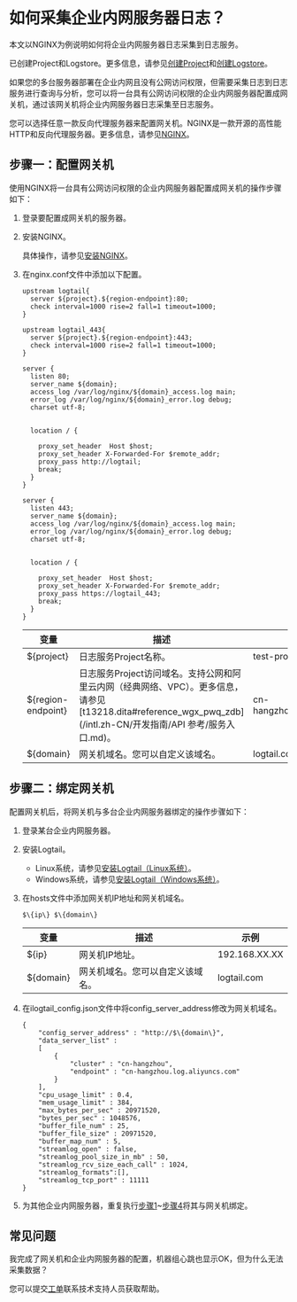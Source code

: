 # 如何采集企业内网服务器日志？

本文以NGINX为例说明如何将企业内网服务器日志采集到日志服务。

已创建Project和Logstore。更多信息，请参见[创建Project](/intl.zh-CN/数据采集/准备工作/管理Project.md)和[创建Logstore](/intl.zh-CN/数据采集/准备工作/管理Logstore.md)。

如果您的多台服务器部署在企业内网且没有公网访问权限，但需要采集日志到日志服务进行查询与分析，您可以将一台具有公网访问权限的企业内网服务器配置成网关机，通过该网关机将企业内网服务器日志采集至日志服务。

您可以选择任意一款反向代理服务器来配置网关机。NGINX是一款开源的高性能HTTP和反向代理服务器。更多信息，请参见[NGINX](https://www.nginx.com/resources/wiki/)。

## 步骤一：配置网关机

使用NGINX将一台具有公网访问权限的企业内网服务器配置成网关机的操作步骤如下：

1.  登录要配置成网关机的服务器。

2.  安装NGINX。

    具体操作，请参见[安装NGINX](https://www.nginx.com/resources/wiki/start/topics/tutorials/install/)。

3.  在nginx.conf文件中添加以下配置。

    ```
    upstream logtail{
      server ${project}.${region-endpoint}:80;
      check interval=1000 rise=2 fall=1 timeout=1000;
    }
    
    upstream logtail_443{
      server ${project}.${region-endpoint}:443;
      check interval=1000 rise=2 fall=1 timeout=1000;
    }
    
    server {
      listen 80;
      server_name ${domain};
      access_log /var/log/nginx/${domain}_access.log main;
      error_log /var/log/nginx/${domain}_error.log debug;
      charset utf-8;
    
    
      location / {
    
        proxy_set_header  Host $host;
        proxy_set_header X-Forwarded-For $remote_addr;
        proxy_pass http://logtail;
        break;
      }
    }
    
    server {
      listen 443;
      server_name ${domain};
      access_log /var/log/nginx/${domain}_access.log main;
      error_log /var/log/nginx/${domain}_error.log debug;
      charset utf-8;
    
    
      location / {
    
        proxy_set_header  Host $host;
        proxy_set_header X-Forwarded-For $remote_addr;
        proxy_pass https://logtail_443;
        break;
      }
    }
    ```

    |变量|描述|示例|
    |--|--|--|
    |$\{project\}|日志服务Project名称。|test-project|
    |$\{region-endpoint\}|日志服务Project访问域名。支持公网和阿里云内网（经典网络、VPC）。更多信息，请参见[t13218.dita\#reference\_wgx\_pwq\_zdb](/intl.zh-CN/开发指南/API 参考/服务入口.md)。|cn-hangzhou.log.aliyuncs.com|
    |$\{domain\}|网关机域名。您可以自定义该域名。|logtail.com|


## 步骤二：绑定网关机

配置网关机后，将网关机与多台企业内网服务器绑定的操作步骤如下：

1.  登录某台企业内网服务器。

2.  安装Logtail。

    -   Linux系统，请参见[安装Logtail（Linux系统）](/intl.zh-CN/数据采集/Logtail采集/安装/安装Logtail（Linux系统）.md)。
    -   Windows系统，请参见[安装Logtail（Windows系统）](/intl.zh-CN/数据采集/Logtail采集/安装/安装Logtail（Windows系统）.md)。
3.  在hosts文件中添加网关机IP地址和网关机域名。

    ```
    $\{ip\} $\{domain\}
    ```

    |变量|描述|示例|
    |--|--|--|
    |$\{ip\}|网关机IP地址。|192.168.XX.XX|
    |$\{domain\}|网关机域名。您可以自定义该域名。|logtail.com|

4.  在ilogtail\_config.json文件中将config\_server\_address修改为网关机域名。

    ```
    {
        "config_server_address" : "http://$\{domain\}",
        "data_server_list" :
        [
            {
                "cluster" : "cn-hangzhou",
                "endpoint" : "cn-hangzhou.log.aliyuncs.com"
            }
        ],
        "cpu_usage_limit" : 0.4,
        "mem_usage_limit" : 384,
        "max_bytes_per_sec" : 20971520,
        "bytes_per_sec" : 1048576,
        "buffer_file_num" : 25,
        "buffer_file_size" : 20971520,
        "buffer_map_num" : 5,
        "streamlog_open" : false,
        "streamlog_pool_size_in_mb" : 50,
        "streamlog_rcv_size_each_call" : 1024,
        "streamlog_formats":[],
        "streamlog_tcp_port" : 11111
    }
    ```

5.  为其他企业内网服务器，重复执行[步骤1](#step_1y7_rjr_6cf)~[步骤4](#step_bns_ubd_ldu)将其与网关机绑定。


## 常见问题

我完成了网关机和企业内网服务器的配置，机器组心跳也显示OK，但为什么无法采集数据？

您可以提交[工单](https://workorder-intl.console.aliyun.com/console.htm)联系技术支持人员获取帮助。


